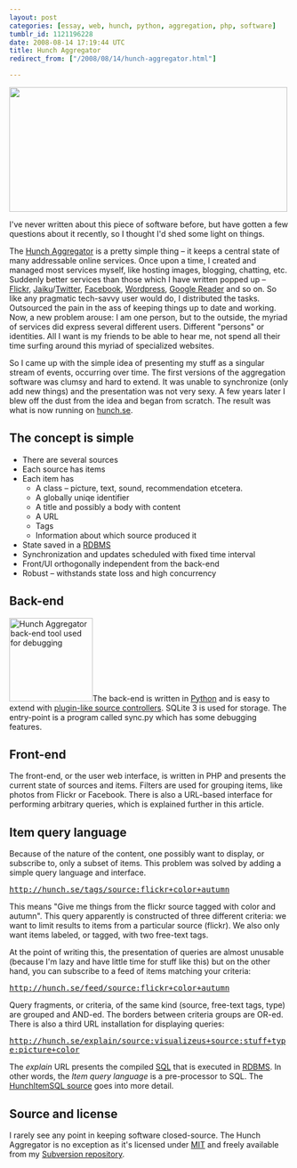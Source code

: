 ```yaml
---
layout: post
categories: [essay, web, hunch, python, aggregation, php, software]
tumblr_id: 1121196228  
date: 2008-08-14 17:19:44 UTC
title: Hunch Aggregator
redirect_from: ["/2008/08/14/hunch-aggregator.html"]

---
```


<a href="/attachments/2008/08/hunch-aggregator-ui.png"><img src="/attachments/2008/08/hunch-aggregator-ui-small.png" alt="" title="hunch-aggregator-ui-small" width="500" height="224" class="alignnone size-full wp-image-641" /></a>

I've never written about this piece of software before, but have gotten a few questions about it recently, so I thought I'd shed some light on things.

The <a href="http://hunch.se/">Hunch Aggregator</a> is a pretty simple thing – it keeps a central state of many addressable online services. Once upon a time, I created and managed most services myself, like hosting images, blogging, chatting, etc. Suddenly better services than those which I have written popped up – <a href="http://flickr.com/">Flickr</a>, <a href="http://jaiku.com/">Jaiku</a>/<a href="http://twitter.com/">Twitter</a>, <a href="http://facebook.com/">Facebook</a>, <a href="http://wordpress.org/">Wordpress</a>, <a href="http://www.google.com/reader/">Google Reader</a> and so on. So like any pragmatic tech-savvy user would do, I distributed the tasks. Outsourced the pain in the ass of keeping things up to date and working. Now, a new problem arouse: I am one person, but to the outside, the myriad of services did express several different users. Different "persons" or identities. All I want is my friends to be able to hear me, not spend all their time surfing around this myriad of specialized websites.

So I came up with the simple idea of presenting my stuff as a singular stream of events, occurring over time. The first versions of the aggregation software was clumsy and hard to extend. It was unable to synchronize (only add new things) and the presentation was not very sexy. A few years later I blew off the dust from the idea and began from scratch. The result was what is now running on <a href="http://hunch.se/">hunch.se</a>.

<!--more-->
<h2>The concept is simple</h2>
<ul>
<li>There are several sources</li>
<li>Each source has items</li>
<li>Each item has
<ul>
<li>A class – picture, text, sound, recommendation etcetera.</li>
<li>A globally uniqe identifier</li>
<li>A title and possibly a body with content</li>
<li>A URL</li>
<li>Tags</li>
<li>Information about which source produced it</li>
</ul>
</li>
<li>State saved in a <a href="http://en.wikipedia.org/wiki/Relational_database_management_system">RDBMS</a></li>
<li>Synchronization and updates scheduled with fixed time interval</li>
<li>Front/UI orthogonally independent from the back-end</li>
<li>Robust – withstands state loss and high concurrency</li>
</ul>

<h2>Back-end</h2>
<a href="/attachments/2008/08/hunch-aggregator-debug.png"><img src="/attachments/2008/08/hunch-aggregator-debug-150x150.png" alt="Hunch Aggregator back-end tool used for debugging" title="Hunch Aggregator back-end tool used for debugging" width="150" height="150" class="alignright size-thumbnail wp-image-629" /></a>The back-end is written in <a href="http://python.org/">Python</a> and is easy to extend with <a href="http://svn.hunch.se/rasmus/hunch-aggregator/aggregator/sources/">plugin-like source controllers</a>. SQLite 3 is used for storage. The entry-point is a program called sync.py which has some debugging features.

<h2>Front-end</h2>
The front-end, or the user web interface, is written in PHP and presents the current state of sources and items. Filters are used for grouping items, like photos from Flickr or Facebook. There is also a URL-based interface for performing arbitrary queries, which is explained further in this article.

<h2>Item query language</h2>
Because of the nature of the content, one possibly want to display, or subscribe to, only a subset of items. This problem was solved by adding a simple query language and interface.

<tt><a href="http://hunch.se/tags/source:flickr+color+autumn">http://hunch.se/tags/source:flickr+color+autumn</a></tt>

This means "Give me things from the flickr source tagged with color and autumn". This query apparently is constructed of three different criteria: we want to limit results to items from a particular source (flickr). We also only want items labeled, or tagged, with two free-text tags.

At the point of writing this, the presentation of queries are almost unusable (because I'm lazy and have little time for stuff like this) but on the other hand, you can subscribe to a feed of items matching your criteria:

<tt><a href="http://hunch.se/feed/source:flickr+color+autumn">http://hunch.se/feed/source:flickr+color+autumn</a></tt>

Query fragments, or criteria, of the same kind (source, free-text tags, type) are grouped and AND-ed. The borders between criteria groups are OR-ed. There is also a third URL installation for displaying queries:

<tt><a href="http://hunch.se/explain/source:visualizeus+source:stuff+type:picture+color">http://hunch.se/explain/source:visualizeus+source:stuff+type:picture+color</a></tt>

The <em>explain</em> URL presents the compiled <a href="http://en.wikipedia.org/wiki/SQL">SQL</a> that is executed in <a href="http://en.wikipedia.org/wiki/Relational_database_management_system">RDBMS</a>. In other words, the <em>Item query language</em> is a pre-processor to SQL. The <a href="http://svn.hunch.se/rasmus/hunch-aggregator/lib/hunch_aggregator/HunchItemSQL.php">HunchItemSQL source</a> goes into more detail.

<h2>Source and license</h2>
I rarely see any point in keeping software closed-source. The Hunch Aggregator is no exception as it's licensed under <a href="http://www.opensource.org/licenses/mit-license.php">MIT</a> and freely available from my <a href="http://svn.hunch.se/rasmus/hunch-aggregator/" title="Grab a copy by doing: svn co http://svn.hunch.se/rasmus/hunch-aggregator/">Subversion repository</a>.
